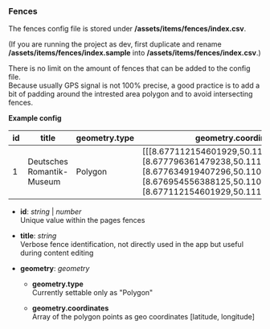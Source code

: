 ### Fences

The fences config file is stored under **/assets/items/fences/index.csv**.

(If you are running the project as dev, first duplicate and rename **/assets/items/fences/index.sample** into **/assets/items/fences/index.csv**.)

There is no limit on the amount of fences that can be added to the config file. \
Because usually GPS signal is not 100% precise, a good practice is to add a bit of padding around the intrested area polygon and to avoid intersecting fences.

**Example config**

| id  | title                     | geometry.type | geometry.coordinates                                                                                                                                                                                |
| --- | ------------------------- | ------------- | --------------------------------------------------------------------------------------------------------------------------------------------------------------------------------------------------- |
| 1   | Deutsches Romantik-Museum | Polygon       | [[[8.677112154601929,50.111336486159445],[8.677796361479238,50.11127732472286],[8.677634919407296,50.11076212412124],[8.676954556388125,50.11080896076851],[8.677112154601929,50.111336486159445]]] |

- **id**: _string_ | _number_ \
  Unique value within the pages fences

- **title**: _string_ \
  Verbose fence identification, not directly used in the app but useful during content editing

- **geometry**: _geometry_

  - **geometry.type** \
    Currently settable only as "Polygon"

  - **geometry.coordinates** \
    Array of the polygon points as geo coordinates [latitude, longitude]
